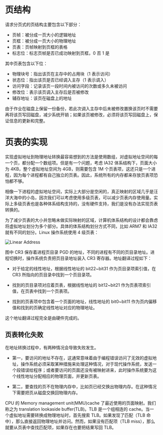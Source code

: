 # 页结构

请求分页式的页结构主要包含以下部分：

- 页帧：被分成一页大小的逻辑地址
- 页框：被分成一页大小的物理地址
- 页表：页帧映射到页框的表格
- 标志位：标志页帧是否已成功映射到页框，0 否 1 是

其中页表包含以下位：

- 物理块号：指出该页在主存中的占用块（1 表示访问）
- 状态位：指出该页是否已经调入主存（1 表示调入）
- 访问字段：记录该页一段时间内被访问的次数或多久未被访问
- 修改位：表示该页调入主存后是否被修改
- 辅存地址：该页在磁盘上的地址

由于作业在磁盘上保留一份备份，若此次调入主存中后未被修改置换该页时不需要再将该页写回磁盘，减少系统开销；如果该页被修改，必须将该页写回磁盘上，保证信息的更新和完整。

# 页表的实现

实现虚拟地址到物理地址转换最容易想到的方法是使用数组，对虚拟地址空间的每一个页，都分配一个数组项。但是有一个问题，考虑 IA32 体系结构下，页面大小为 4KB，整个虚拟地址空间为 4GB，则需要包含 1M 个页表项，这还只是一个进程，因为每个进程都有自己独立的页表。因此，系统所有的内存都来存放页表项恐怕都不够。

相像一下进程的虚拟地址空间，实际上大部分是空闲的，真正映射的区域几乎是汪洋大海中的小岛，因次我们可以考虑使用多级页表，可以减少页表内存使用量。实际上多级页表也是各种体系结构支持的，没有硬件支持，我们是没有办法实现页表转换的。

为了减少页表的大小并忽略未做实际映射的区域，计算机体系结构的设计都会靠虑将虚拟地址划分为多个部分。具体的体系结构划分方式不同，比如 ARM7 和 IA32 就有不同的划分。Linux 操作系统使用 4 级页表：

![Linear Address](https://assets.ng-tech.icu/item/20230430222257.png)

图中 CR3 保存着进程页目录 PGD 的地址，不同的进程有不同的页目录地址。进程切换时，操作系统负责把页目录地址装入 CR3 寄存器。地址翻译过程如下：

- 对于给定的线性地址，根据线性地址的 bit22~bit31 作为页目录项索引值，在 CR3 所指向的页目录中找到一个页目录项。

- 找到的页目录项对应着页表，根据线性地址的 bit12~bit21 作为页表项索引值，在页表中找到一个页表项。

- 找到的页表项中包含着一个页面的地址，线性地址的 bit0~bit11 作为页内偏移值和找到的页确定线性地址对应的物理地址。

这个地址翻译过程完全是由硬件完成的。

## 页表转化失败

在地址转换过程中，有两种情况会导致失败发生。

- 第一，要访问的地址不存在，这通常意味着由于编程错误访问了无效的虚拟地址，操作系统必须采取某种措施来处理这种情况，对于现代操作系统，发送一个段错误给程序；或者要访问的页面还没有被映射进来，此时操作系统要为这个线性地址分配相应的物理页面，并更新页表。

- 第二，要查找的页不在物理内存中，比如页已经交换出物理内存。在这种情况下需要把页从磁盘交换回物理内存。

CPU 的 Memory management unit(MMU)cache 了最近使用的页面映射。我们称之为 translation lookaside buffer(TLB)。TLB 是一个组相连的 cache。当一个虚拟地址需要转换成物理地址时，首先搜索 TLB。如果发现了匹配（TLB 命中），那么直接返回物理地址并访问。然而，如果没有匹配项（TLB miss），那么就要从页表中查找匹配项，如果存在也要把结果写回 TLB。
